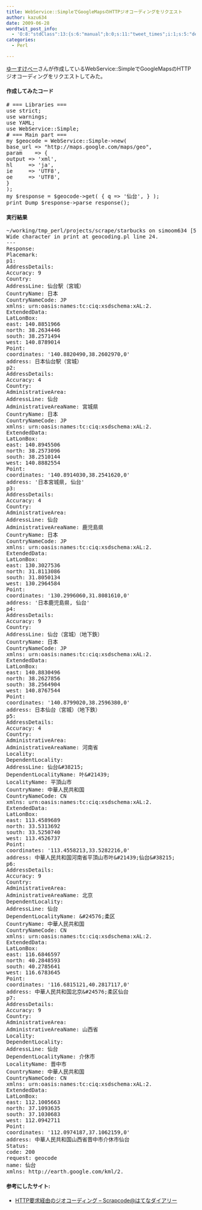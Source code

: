 ```yaml
---
title: WebService::SimpleでGoogleMapsのHTTPジオコーディングをリクエスト
author: kazu634
date: 2009-06-28
wordtwit_post_info:
  - 'O:8:"stdClass":13:{s:6:"manual";b:0;s:11:"tweet_times";i:1;s:5:"delay";i:0;s:7:"enabled";i:1;s:10:"separation";s:2:"60";s:7:"version";s:3:"3.7";s:14:"tweet_template";b:0;s:6:"status";i:2;s:6:"result";a:0:{}s:13:"tweet_counter";i:2;s:13:"tweet_log_ids";a:1:{i:0;i:4679;}s:9:"hash_tags";a:0:{}s:8:"accounts";a:1:{i:0;s:7:"kazu634";}}'
categories:
  - Perl

---
```

<div class="section">
<p>
<a href="http://yusukebe.com/" onclick="__gaTracker('send', 'event', 'outbound-article', 'http://yusukebe.com/', 'ゆーすけべー');" target="_blank">ゆーすけべー</a>さんが作成しているWebService::SimpleでGoogleMapsのHTTPジオコーディングをリクエストしてみた。
</p>
  
<h4>
    作成してみたコード
</h4>
  
<pre class="syntax-highlight">
<span class="synComment"># === Libraries ===</span>
<span class="synStatement">use strict</span>;
<span class="synStatement">use warnings</span>;
<span class="synStatement">use </span>YAML;
<span class="synStatement">use </span>WebService::Simple;
<span class="synComment"># === Main part ===</span>
<span class="synStatement">my</span> <span class="synIdentifier">$geocode</span> = WebService::Simple-&#62;<span class="synStatement">new</span>(
<span class="synConstant">base_url </span>=&#62; <span class="synConstant">&#34;http://maps.google.com/maps/geo&#34;</span>,
<span class="synConstant">param    </span>=&#62; {
<span class="synConstant">output </span>=&#62; <span class="synConstant">'xml'</span>,
<span class="synConstant">hl     </span>=&#62; <span class="synConstant">'ja'</span>,
<span class="synConstant">ie     </span>=&#62; <span class="synConstant">'UTF8'</span>,
<span class="synConstant">oe     </span>=&#62; <span class="synConstant">'UTF8'</span>,
}
);
<span class="synStatement">my</span> <span class="synIdentifier">$response</span> = <span class="synIdentifier">$geocode</span>-&#62;get( { <span class="synConstant">q </span>=&#62; <span class="synConstant">'仙台'</span>, } );
<span class="synStatement">print</span> <span class="synIdentifier">Dump</span> <span class="synIdentifier">$response</span>-&#62;parse_response();
</pre>
  
<h4>
    実行結果
</h4>
  
<pre class="syntax-highlight">
~/working/tmp_perl/projects/scrape/starbucks on simoom634 <span class="synStatement">[</span><span class="synConstant">558</span><span class="synStatement">]</span> $: perl geocoding.pl
Wide character <span class="synError">in</span> <span class="synStatement">print</span> at geocoding.pl line <span class="synConstant">24</span>.
---
Response:
Placemark:
p1:
AddressDetails:
Accuracy: <span class="synConstant">9</span>
Country:
AddressLine: 仙台駅（宮城）
CountryName: 日本
CountryNameCode: JP
xmlns: urn:oasis:names:tc:ciq:xsdschema:xAL:<span class="synConstant">2</span>.<span class="synConstant"></span>
ExtendedData:
LatLonBox:
east: <span class="synConstant">140</span>.<span class="synConstant">8851966</span>
north: <span class="synConstant">38</span>.<span class="synConstant">2634446</span>
south: <span class="synConstant">38</span>.<span class="synConstant">2571494</span>
west: <span class="synConstant">140</span>.<span class="synConstant">8789014</span>
Point:
coordinates: <span class="synStatement">'</span><span class="synConstant">140.8820490,38.2602970,0</span><span class="synStatement">'</span>
address: 日本仙台駅（宮城）
p2:
AddressDetails:
Accuracy: <span class="synConstant">4</span>
Country:
AdministrativeArea:
AddressLine: 仙台
AdministrativeAreaName: 宮城県
CountryName: 日本
CountryNameCode: JP
xmlns: urn:oasis:names:tc:ciq:xsdschema:xAL:<span class="synConstant">2</span>.<span class="synConstant"></span>
ExtendedData:
LatLonBox:
east: <span class="synConstant">140</span>.<span class="synConstant">8945506</span>
north: <span class="synConstant">38</span>.<span class="synConstant">2573096</span>
south: <span class="synConstant">38</span>.<span class="synConstant">2510144</span>
west: <span class="synConstant">140</span>.<span class="synConstant">8882554</span>
Point:
coordinates: <span class="synStatement">'</span><span class="synConstant">140.8914030,38.2541620,0</span><span class="synStatement">'</span>
address: <span class="synStatement">'</span><span class="synSpecial">日本宮城県</span><span class="synConstant">, </span><span class="synSpecial">仙台</span><span class="synStatement">'</span>
p3:
AddressDetails:
Accuracy: <span class="synConstant">4</span>
Country:
AdministrativeArea:
AddressLine: 仙台
AdministrativeAreaName: 鹿児島県
CountryName: 日本
CountryNameCode: JP
xmlns: urn:oasis:names:tc:ciq:xsdschema:xAL:<span class="synConstant">2</span>.<span class="synConstant"></span>
ExtendedData:
LatLonBox:
east: <span class="synConstant">130</span>.<span class="synConstant">3027536</span>
north: <span class="synConstant">31</span>.<span class="synConstant">8113086</span>
south: <span class="synConstant">31</span>.<span class="synConstant">8050134</span>
west: <span class="synConstant">130</span>.<span class="synConstant">2964584</span>
Point:
coordinates: <span class="synStatement">'</span><span class="synConstant">130.2996060,31.8081610,0</span><span class="synStatement">'</span>
address: <span class="synStatement">'</span><span class="synSpecial">日本鹿児島県</span><span class="synConstant">, </span><span class="synSpecial">仙台</span><span class="synStatement">'</span>
p4:
AddressDetails:
Accuracy: <span class="synConstant">9</span>
Country:
AddressLine: 仙台（宮城）（地下鉄）
CountryName: 日本
CountryNameCode: JP
xmlns: urn:oasis:names:tc:ciq:xsdschema:xAL:<span class="synConstant">2</span>.<span class="synConstant"></span>
ExtendedData:
LatLonBox:
east: <span class="synConstant">140</span>.<span class="synConstant">8830496</span>
north: <span class="synConstant">38</span>.<span class="synConstant">2627856</span>
south: <span class="synConstant">38</span>.<span class="synConstant">2564904</span>
west: <span class="synConstant">140</span>.<span class="synConstant">8767544</span>
Point:
coordinates: <span class="synStatement">'</span><span class="synConstant">140.8799020,38.2596380,0</span><span class="synStatement">'</span>
address: 日本仙台（宮城）（地下鉄）
p5:
AddressDetails:
Accuracy: <span class="synConstant">4</span>
Country:
AdministrativeArea:
AdministrativeAreaName: 河南省
Locality:
DependentLocality:
AddressLine: 仙台<span class="synComment">&#38;#38215;</span>
DependentLocalityName: 叶<span class="synComment">&#38;#21439;</span>
LocalityName: 平頂山市
CountryName: 中華人民共和国
CountryNameCode: CN
xmlns: urn:oasis:names:tc:ciq:xsdschema:xAL:<span class="synConstant">2</span>.<span class="synConstant"></span>
ExtendedData:
LatLonBox:
east: <span class="synConstant">113</span>.<span class="synConstant">4589689</span>
north: <span class="synConstant">33</span>.<span class="synConstant">5313692</span>
south: <span class="synConstant">33</span>.<span class="synConstant">5250740</span>
west: <span class="synConstant">113</span>.<span class="synConstant">4526737</span>
Point:
coordinates: <span class="synStatement">'</span><span class="synConstant">113.4558213,33.5282216,0</span><span class="synStatement">'</span>
address: 中華人民共和国河南省平頂山市叶<span class="synComment">&#38;#21439;仙台&#38;#38215;</span>
p6:
AddressDetails:
Accuracy: <span class="synConstant">9</span>
Country:
AdministrativeArea:
AdministrativeAreaName: 北京
DependentLocality:
AddressLine: 仙台
DependentLocalityName: <span class="synComment">&#38;#24576;柔区</span>
CountryName: 中華人民共和国
CountryNameCode: CN
xmlns: urn:oasis:names:tc:ciq:xsdschema:xAL:<span class="synConstant">2</span>.<span class="synConstant"></span>
ExtendedData:
LatLonBox:
east: <span class="synConstant">116</span>.<span class="synConstant">6846597</span>
north: <span class="synConstant">40</span>.<span class="synConstant">2848593</span>
south: <span class="synConstant">40</span>.<span class="synConstant">2785641</span>
west: <span class="synConstant">116</span>.<span class="synConstant">6783645</span>
Point:
coordinates: <span class="synStatement">'</span><span class="synConstant">116.6815121,40.2817117,0</span><span class="synStatement">'</span>
address: 中華人民共和国北京<span class="synComment">&#38;#24576;柔区仙台</span>
p7:
AddressDetails:
Accuracy: <span class="synConstant">9</span>
Country:
AdministrativeArea:
AdministrativeAreaName: 山西省
Locality:
DependentLocality:
AddressLine: 仙台
DependentLocalityName: 介休市
LocalityName: 晋中市
CountryName: 中華人民共和国
CountryNameCode: CN
xmlns: urn:oasis:names:tc:ciq:xsdschema:xAL:<span class="synConstant">2</span>.<span class="synConstant"></span>
ExtendedData:
LatLonBox:
east: <span class="synConstant">112</span>.<span class="synConstant">1005663</span>
north: <span class="synConstant">37</span>.<span class="synConstant">1093635</span>
south: <span class="synConstant">37</span>.<span class="synConstant">1030683</span>
west: <span class="synConstant">112</span>.<span class="synConstant">0942711</span>
Point:
coordinates: <span class="synStatement">'</span><span class="synConstant">112.0974187,37.1062159,0</span><span class="synStatement">'</span>
address: 中華人民共和国山西省晋中市介休市仙台
Status:
code: <span class="synConstant">200</span>
request: geocode
name: 仙台
xmlns: http://earth.google.com/kml/<span class="synConstant">2</span>.<span class="synConstant"></span>
</pre>
  
<h4>
    参考にしたサイト:
</h4>
  
<ul>
<li>
<a href="http://d.hatena.ne.jp/khashi/20090217/1234860159" onclick="__gaTracker('send', 'event', 'outbound-article', 'http://d.hatena.ne.jp/khashi/20090217/1234860159', 'HTTP要求経由のジオコーディング &#8211; Scrapcode@はてなダイアリー');" target="_blank">HTTP要求経由のジオコーディング &#8211; Scrapcode@はてなダイアリー</a>
</li>
</ul>
</div>
